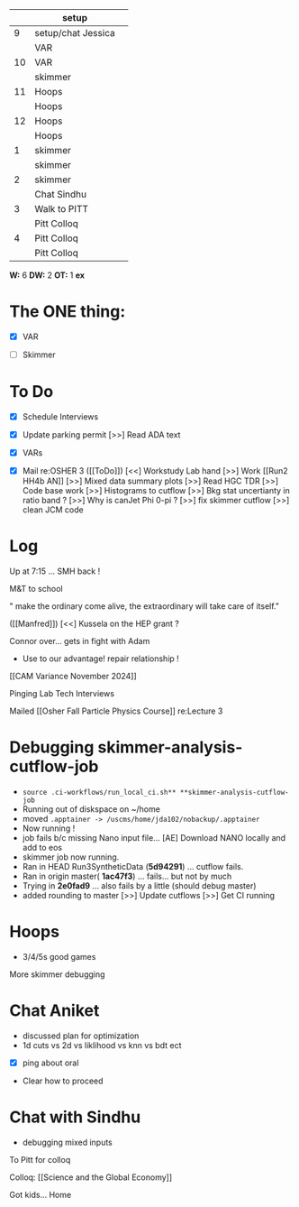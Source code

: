 
|     | setup              |     |
| --- | ------------------ | --- |
| 9   | setup/chat Jessica |     |
|     | VAR                |     |
| 10  | VAR                |     |
|     | skimmer            |     |
| 11  | Hoops              |     |
|     | Hoops              |     |
| 12  | Hoops              |     |
|     | Hoops              |     |
| 1   | skimmer            |     |
|     | skimmer            |     |
| 2   | skimmer            |     |
|     | Chat Sindhu        |     |
| 3   | Walk to PITT       |     |
|     | Pitt Colloq        |     |
| 4   | Pitt Colloq        |     |
|     | Pitt Colloq        |     |

**W:** 6 
**DW:** 2
**OT:** 1
**ex**
# The ONE thing: 
- [x] VAR
- [ ] Skimmer


# To Do
- [x] Schedule Interviews
- [x] Update parking permit
[>>] Read ADA text
- [x] VARs
- [x] Mail re:OSHER 3
([[ToDo]]) [<<] Workstudy Lab hand
[>>]  Work [[Run2 HH4b AN]]
	  [>>] Mixed data summary plots
 [>>] Read HGC TDR
 [>>] Code base work
	[>>] Histograms to cutflow
	[>>] Bkg stat uncertianty in ratio band ?
	[>>] Why is canJet Phi 0-pi ?
	[>>] fix skimmer cutflow
	[>>] clean JCM code


# Log


Up at 7:15 ... SMH back ! 

M&T to school 

" make the ordinary come alive, the extraordinary will take care of itself."

([[Manfred]]) [<<] Kussela on the HEP grant ?

Connor over... gets in fight with Adam
- Use to our advantage! repair relationship ! 

[[CAM Variance November 2024]]

Pinging Lab Tech Interviews

Mailed [[Osher Fall Particle Physics Course]] re:Lecture 3

# Debugging skimmer-analysis-cutflow-job
- `source .ci-workflows/run_local_ci.sh** **skimmer-analysis-cutflow-job`
- Running out of diskspace on ~/home
- moved `.apptainer -> /uscms/home/jda102/nobackup/.apptainer`
- Now running ! 
- job fails b/c missing Nano input file... 
 [AE] Download NANO locally and add to eos
- skimmer job now running. 
- Ran in HEAD Run3SyntheticData (**5d94291**) ... cutflow fails.
- Ran in origin master( **1ac47f3**) ... fails... but not by much 
- Trying in **2e0fad9** ... also fails by a little (should debug master)
- added rounding to master
 [>>] Update cutflows
 [>>] Get CI running
# Hoops 
- 3/4/5s good games

More skimmer debugging

# Chat Aniket
- discussed plan for optimization
- 1d cuts vs 2d vs liklihood vs knn vs bdt ect
- [x] ping about oral
- Clear how to proceed

# Chat with Sindhu 
- debugging mixed inputs


To Pitt for colloq

Colloq: [[Science and the Global Economy]]

Got kids... Home

